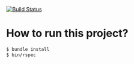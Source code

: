 [![Build Status](https://travis-ci.org/rafaelpierri/fun-test.svg?branch=master)](https://travis-ci.org/rafaelpierri/fun-test)
# How to run this project? 

```bash
$ bundle install
$ bin/rspec
```
